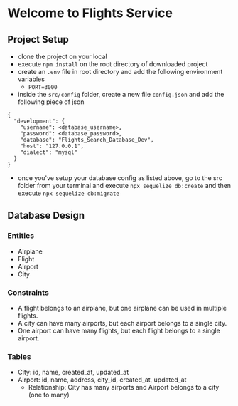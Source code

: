 # Welcome to Flights Service

## Project Setup
- clone the project on your local
- execute `npm install` on the root directory of downloaded project
- create an `.env` file in root directory and add the following environment variables
    - `PORT=3000`
- inside the `src/config` folder, create a new file `config.json` and add the following piece of json

```
{
  "development": {
    "username": <database_username>,
    "password": <database_password>,
    "database": "Flights_Search_Database_Dev",
    "host": "127.0.0.1",
    "dialect": "mysql"
  }
}

```
- once you've setup your database config as listed above, go to the src folder from your terminal and execute `npx sequelize db:create` and then execute `npx sequelize db:migrate`


## Database Design

### Entities

  - Airplane
  - Flight
  - Airport
  - City

### Constraints

  - A flight belongs to an airplane, but one airplane can be used in multiple flights.
  - A city can have many airports, but each airport belongs to a single city.
  - One airport can have many flights, but each flight belongs to a single airport.

### Tables

  - City: id, name, created_at, updated_at
  - Airport: id, name, address, city_id, created_at, updated_at
      - Relationship: City has many airports and Airport belongs to a city (one to many)
  